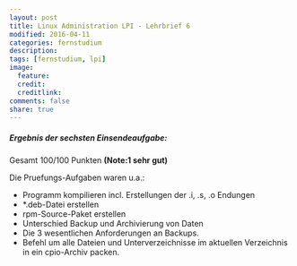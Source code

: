 ```yaml
---
layout: post
title: Linux Administration LPI - Lehrbrief 6
modified: 2016-04-11
categories: fernstudium
description:
tags: [fernstudium, lpi]
image:
  feature:
  credit:
  creditlink:
comments: false
share: true
---
```


##### Ergebnis der sechsten Einsendeaufgabe:

Gesamt 100/100 Punkten **(Note:1 sehr gut)**

Die Pruefungs-Aufgaben waren u.a.:

+ Programm kompilieren incl. Erstellungen der .i, .s, .o Endungen
+ *.deb-Datei erstellen
+ rpm-Source-Paket erstellen
+ Unterschied Backup und Archivierung von Daten
+ Die 3 wesentlichen Anforderungen an Backups.
+ Befehl um alle Dateien und Unterverzeichnisse im aktuellen Verzeichnis in ein cpio-Archiv packen.




